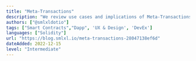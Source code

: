 ```yaml
---
title: "Meta-Transactions"
description: "We review use cases and implications of Meta-Transactions."
authors: ["@smlxldotio"]
tags: ["Smart Contracts","Dapp", 'UX & Design', 'DevEx']
languages: ["Solidity"]
url: "https://blog.smlxl.io/meta-transactions-28047138ef6d"
dateAdded: 2022-12-15
level: "Intermediate"
---
```


